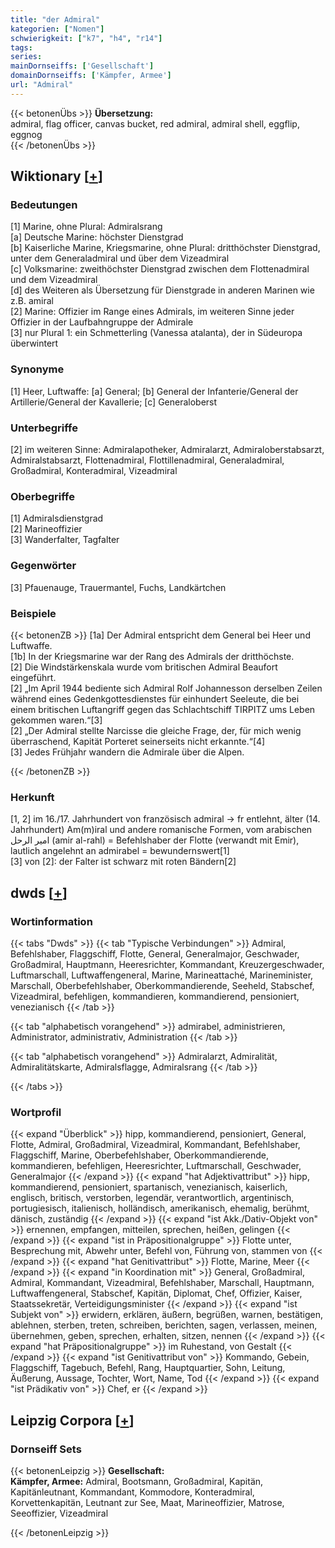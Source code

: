 ```yaml
---
title: "der Admiral"
kategorien: ["Nomen"]
schwierigkeit: ["k7", "h4", "r14"]
tags:
series:
mainDornseiffs: ['Gesellschaft']
domainDornseiffs: ['Kämpfer, Armee']
url: "Admiral"
---
```


{{< betonenÜbs >}}
**Übersetzung:**  
admiral, flag officer, canvas bucket, red admiral, admiral shell, eggflip, eggnog  
{{< /betonenÜbs >}}

## Wiktionary [[+](https://de.wiktionary.org/wiki/Admiral)]

### Bedeutungen
[1] Marine, ohne Plural: Admiralsrang  
[a] Deutsche Marine: höchster Dienstgrad  
[b] Kaiserliche Marine, Kriegsmarine, ohne Plural: dritthöchster Dienstgrad, unter dem Generaladmiral und über dem Vizeadmiral  
[c] Volksmarine: zweithöchster Dienstgrad zwischen dem Flottenadmiral und dem Vizeadmiral  
[d] des Weiteren als Übersetzung für Dienstgrade in anderen Marinen wie z.B. amiral  
[2] Marine: Offizier im Range eines Admirals, im weiteren Sinne jeder Offizier in der Laufbahngruppe der Admirale  
[3] nur Plural 1: ein Schmetterling (Vanessa atalanta), der in Südeuropa überwintert  

### Synonyme
[1] Heer, Luftwaffe: [a] General; [b] General der Infanterie/General der Artillerie/General der Kavallerie; [c] Generaloberst  

### Unterbegriffe
[2] im weiteren Sinne: Admiralapotheker, Admiralarzt, Admiraloberstabsarzt, Admiralstabsarzt, Flottenadmiral, Flottillenadmiral, Generaladmiral, Großadmiral, Konteradmiral, Vizeadmiral  

### Oberbegriffe
[1] Admiralsdienstgrad  
[2] Marineoffizier  
[3] Wanderfalter, Tagfalter  

### Gegenwörter
[3] Pfauenauge, Trauermantel, Fuchs, Landkärtchen  

### Beispiele
{{< betonenZB >}}
[1a] Der Admiral entspricht dem General bei Heer und Luftwaffe.  
[1b] In der Kriegsmarine war der Rang des Admirals der dritthöchste.  
[2] Die Windstärkenskala wurde vom britischen Admiral Beaufort eingeführt.  
[2] „Im April 1944 bediente sich Admiral Rolf Johannesson derselben Zeilen während eines Gedenkgottesdienstes für einhundert Seeleute, die bei einem britischen Luftangriff gegen das Schlachtschiff TIRPITZ ums Leben gekommen waren.“[3]  
[2] „Der Admiral stellte Narcisse die gleiche Frage, der, für mich wenig überraschend, Kapität Porteret seinerseits nicht erkannte.“[4]  
[3] Jedes Frühjahr wandern die Admirale über die Alpen.  

{{< /betonenZB >}}
### Herkunft
[1, 2] im 16./17. Jahrhundert von französisch admiral → fr entlehnt, älter (14. Jahrhundert) Am(m)iral und andere romanische Formen, vom arabischen امير الرحل (amir al-rahl) = Befehlshaber der Flotte (verwandt mit Emir), lautlich angelehnt an admirabel = bewundernswert[1]  
[3] von [2]: der Falter ist schwarz mit roten Bändern[2]  



## dwds [[+](https://www.dwds.de/wb/Admiral)]

### Wortinformation
{{< tabs "Dwds" >}}
{{< tab "Typische Verbindungen" >}}
Admiral, Befehlshaber, Flaggschiff, Flotte, General, Generalmajor, Geschwader, Großadmiral, Hauptmann, Heeresrichter, Kommandant, Kreuzergeschwader, Luftmarschall, Luftwaffengeneral, Marine, Marineattaché, Marineminister, Marschall, Oberbefehlshaber, Oberkommandierende, Seeheld, Stabschef, Vizeadmiral, befehligen, kommandieren, kommandierend, pensioniert, venezianisch
{{< /tab >}}

{{< tab "alphabetisch vorangehend" >}}
admirabel, administrieren, Administrator, administrativ, Administration
{{< /tab >}}

{{< tab "alphabetisch vorangehend" >}}
Admiralarzt, Admiralität, Admiralitätskarte, Admiralsflagge, Admiralsrang
{{< /tab >}}

{{< /tabs >}}

### Wortprofil
{{< expand "Überblick" >}} hipp, kommandierend, pensioniert, General, Flotte, Admiral, Großadmiral, Vizeadmiral, Kommandant, Befehlshaber, Flaggschiff, Marine, Oberbefehlshaber, Oberkommandierende, kommandieren, befehligen, Heeresrichter, Luftmarschall, Geschwader, Generalmajor {{< /expand >}}
{{< expand "hat Adjektivattribut" >}} hipp, kommandierend, pensioniert, spartanisch, venezianisch, kaiserlich, englisch, britisch, verstorben, legendär, verantwortlich, argentinisch, portugiesisch, italienisch, holländisch, amerikanisch, ehemalig, berühmt, dänisch, zuständig {{< /expand >}}
{{< expand "ist Akk./Dativ-Objekt von" >}} ernennen, empfangen, mitteilen, sprechen, heißen, gelingen {{< /expand >}}
{{< expand "ist in Präpositionalgruppe" >}} Flotte unter, Besprechung mit, Abwehr unter, Befehl von, Führung von, stammen von {{< /expand >}}
{{< expand "hat Genitivattribut" >}} Flotte, Marine, Meer {{< /expand >}}
{{< expand "in Koordination mit" >}} General, Großadmiral, Admiral, Kommandant, Vizeadmiral, Befehlshaber, Marschall, Hauptmann, Luftwaffengeneral, Stabschef, Kapitän, Diplomat, Chef, Offizier, Kaiser, Staatssekretär, Verteidigungsminister {{< /expand >}}
{{< expand "ist Subjekt von" >}} erwidern, erklären, äußern, begrüßen, warnen, bestätigen, ablehnen, sterben, treten, schreiben, berichten, sagen, verlassen, meinen, übernehmen, geben, sprechen, erhalten, sitzen, nennen {{< /expand >}}
{{< expand "hat Präpositionalgruppe" >}} im Ruhestand, von Gestalt {{< /expand >}}
{{< expand "ist Genitivattribut von" >}} Kommando, Gebein, Flaggschiff, Tagebuch, Befehl, Rang, Hauptquartier, Sohn, Leitung, Äußerung, Aussage, Tochter, Wort, Name, Tod {{< /expand >}}
{{< expand "ist Prädikativ von" >}} Chef, er {{< /expand >}}

## Leipzig Corpora [[+](https://corpora.uni-leipzig.de/en/res?word=Admiral&corpusId=deu_newscrawl-public_2018)]

### Dornseiff Sets
{{< betonenLeipzig >}}
**Gesellschaft:**  
**Kämpfer, Armee:** Admiral, Bootsmann, Großadmiral, Kapitän, Kapitänleutnant, Kommandant, Kommodore, Konteradmiral, Korvettenkapitän, Leutnant zur See, Maat, Marineoffizier, Matrose, Seeoffizier, Vizeadmiral  

{{< /betonenLeipzig >}}
